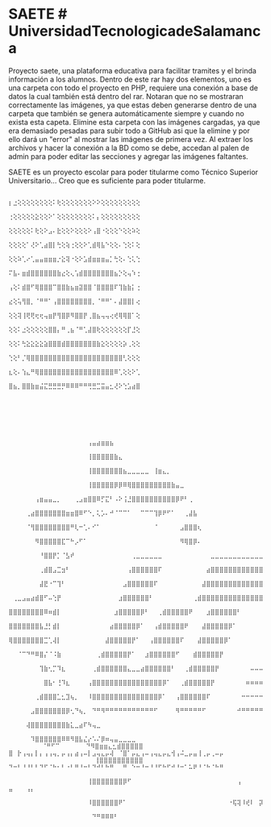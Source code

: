 # SAETE # UniversidadTecnologicadeSalamanca
Proyecto saete, una plataforma educativa para facilitar tramites y el brinda información a los alumnos. 
Dentro de este rar hay dos elementos, uno es una carpeta con todo el proyecto en PHP, requiere una conexión a base de datos la cual también está dentro del rar. 
Notaran que no se mostraran correctamente las imágenes, ya que estas deben generarse dentro de una carpeta que también se genera automáticamente siempre y cuando no exista esta capeta. Elimine esta carpeta con las imágenes cargadas, ya que era demasiado pesadas para subir todo a GitHub asi que la elimine y por ello dará un "error" al mostrar las imágenes de primera vez. 
Al extraer los archivos y hacer la conexión a la BD como se debe, accedan al palen de admin para poder editar las secciones y agregar las imágenes faltantes. 

SAETE es un proyecto escolar para poder titularme como Técnico Superior Universitario... Creo que es suficiente para poder titularme.


                                                          ⡆⣐⢕⢕⢕⢕⢕⢕⢕⢕⠅⢗⢕⢕⢕⢕⢕⢕⢕⠕⠕⢕⢕⢕⢕⢕⢕⢕⢕⢕
                                                          ⢐⢕⢕⢕⢕⢕⣕⢕⢕⠕⠁⢕⢕⢕⢕⢕⢕⢕⢕⠅⡄⢕⢕⢕⢕⢕⢕⢕⢕⢕
                                                          ⢕⢕⢕⢕⢕⠅⢗⢕⠕⣠⠄⣗⢕⢕⠕⢕⢕⢕⠕⢠⣿⠐⢕⢕⢕⠑⢕⢕⠵⢕
                                                          ⢕⢕⢕⢕⠁⢜⠕⢁⣴⣿⡇⢓⢕⢵⢐⢕⢕⠕⢁⣾⢿⣧⠑⢕⢕⠄⢑⢕⠅⢕
                                                          ⢕⢕⠵⢁⠔⢁⣤⣤⣶⣶⣶⡐⣕⢽⠐⢕⠕⣡⣾⣶⣶⣶⣤⡁⢓⢕⠄⢑⢅⢑
                                                          ⠍⣧⠄⣶⣾⣿⣿⣿⣿⣿⣿⣷⣔⢕⢄⢡⣾⣿⣿⣿⣿⣿⣿⣿⣦⡑⢕⢤⠱⢐
                                                          ⢠⢕⠅⣾⣿⠋⢿⣿⣿⣿⠉⣿⣿⣷⣦⣶⣽⣿⣿⠈⣿⣿⣿⣿⠏⢹⣷⣷⡅⢐
                                                          ⣔⢕⢥⢻⣿⡀⠈⠛⠛⠁⢠⣿⣿⣿⣿⣿⣿⣿⣿⡀⠈⠛⠛⠁⠄⣼⣿⣿⡇⢔
                                                          ⢕⢕⢽⢸⢟⢟⢖⢖⢤⣶⡟⢻⣿⡿⠻⣿⣿⡟⢀⣿⣦⢤⢤⢔⢞⢿⢿⣿⠁⢕
                                                          ⢕⢕⠅⣐⢕⢕⢕⢕⢕⣿⣿⡄⠛⢀⣦⠈⠛⢁⣼⣿⢗⢕⢕⢕⢕⢕⢕⡏⣘⢕
                                                          ⢕⢕⠅⢓⣕⣕⣕⣕⣵⣿⣿⣿⣾⣿⣿⣿⣿⣿⣿⣿⣷⣕⢕⢕⢕⢕⡵⢀⢕⢕
                                                          ⢑⢕⠃⡈⢿⣿⣿⣿⣿⣿⣿⣿⣿⣿⣿⣿⣿⣿⣿⣿⣿⣿⣿⣿⣿⣿⢃⢕⢕⢕
                                                          ⣆⢕⠄⢱⣄⠛⢿⣿⣿⣿⣿⣿⣿⣿⣿⣿⣿⣿⣿⣿⣿⣿⣿⣿⠿⢁⢕⢕⠕⢁
                                                          ⣿⣦⡀⣿⣿⣷⣶⣬⣍⣛⣛⣛⡛⠿⠿⠿⠛⠛⢛⣛⣉⣭⣤⣂⢜⠕⢑⣡⣴⣿






      ⠀⠀⠀⠀⠀⠀⠀⠀⠀⠀⠀⠀⠀⠀⠀⠀⠀⠀⢠⣤⣴⣶⣶⣦⠀⠀⠀⠀⠀⠀⠀⠀⠀⠀⠀⠀⠀⠀⠀⠀⠀⠀⠀⠀⠀⠀⠀⠀⠀⠀⠀⠀⠀⠀⠀⠀⠀⠀⠀⠀⠀⠀⠀⠀⠀⠀⠀⠀⠀⠀⠀⠀⠀⠀⠀⠀⠀⠀⠀⠀
      ⠀⠀⠀⠀⠀⠀⠀⠀⠀⠀⠀⠀⠀⠀⠀⠀⠀⠀⢸⣿⣿⣿⣿⣿⣷⣄⠀⠀⠀⠀⠀⠀⠀⠀⠀⠀⠀⠀⠀⠀⠀⠀⠀⠀⠀⠀⠀⠀⠀⠀⠀⠀⠀⠀⠀⠀⠀⠀⠀⠀⠀⠀⠀⠀⠀⠀⠀⠀⠀⠀⠀⠀⠀⠀⠀⠀⠀⠀⠀⠀
      ⠀⠀⠀⠀⠀⠀⠀⠀⠀⠀⠀⠀⠀⠀⠀⠀⠀⠀⢸⣿⣿⣿⣿⣿⣿⣿⣦⣀⣀⣀⣀⣀⠀⢸⣶⣄⡀⠀⠀⠀⠀⠀⠀⠀⠀⠀⠀⠀⠀⠀⠀⠀⠀⠀⠀⠀⠀⠀⠀⠀⠀⠀⠀⠀⠀⠀⠀⠀⠀⠀⠀⠀⠀⠀⠀⠀⠀⠀⠀⠀
      ⠀⠀⠀⠀⠀⠀⠀⠀⠀⠀⠀⠀⠀⠀⠀⠀⠀⠀⢸⣿⣿⣿⣿⣿⡿⡿⠿⢿⣿⣿⣿⣿⣿⣿⣿⣿⣿⣷⣤⣀⠀⠀⠀⠀⠀⠀⠀⠀⠀⠀⠀⠀⠀⠀⠀⠀⠀⠀⠀⠀⠀⠀⠀⠀⠀⠀⠀⠀⠀⠀⠀⠀⠀⠀⠀⠀⠀⠀⠀⠀
      ⠀⠀⠀⠀⠀⠀⢠⣶⣤⣤⣀⡀⠀⠀⠀⢀⣠⣶⣿⣿⠿⡋⣍⠃⠠⠕⢨⣘⣿⣿⣿⣿⣿⣿⣿⣿⣿⣿⡿⠟⠃⢀⠀⠀⠀⠀⠀⠀⠀⠀⠀⠀⠀⠀⠀⠀⠀⠀⠀⠀⠀⠀⠀⠀⠀⠀⠀⠀⠀⠀⠀⠀⠀⠀⠀⠀⠀⠀⠀⠀
      ⠀⠀⠀⠀⢀⣴⣿⣿⣿⣿⣿⣿⣿⣶⣶⣿⠿⠋⠑⡀⢅⡡⠄⠚⠈⠉⠉⠁⠀⠀⠉⠉⠉⢹⡿⠟⠋⠁⠀⠀⢀⣼⣧⠀⠀⠀⠀⠀⠀⠀⠀⠀⠀⠀⠀⠀⠀⠀⠀⠀⠀⠀⠀⠀⠀⠀⠀⠀⠀⠀⠀⠀⠀⠀⠀⠀⠀⠀⠀⠀
      ⠀⠀⠀⠀⠈⢻⣿⣿⣿⣿⣿⣿⣿⣿⠛⢇⠒⢁⠄⠊⠁⠀⠀⠀⠀⠀⠀⠀⠀⠀⠀⠀⠀⠈⠀⠀⠀⠀⠀⣠⣿⣿⣿⢆⠀⠀⠀⠀⠀⠀⠀⠀⠀⠀⠀⠀⠀⠀⠀⠀⠀⠀⠀⠀⠀⠀⠀⠀⠀⠀⠀⠀⠀⠀⠀⠀⠀⠀⠀⠀
      ⠀⠀⠀⠀⠀⠀⠻⣿⣿⣿⣿⣿⣏⠉⠓⡠⠋⠁⠀⠀⠀⠀⠀⠀⠀⠀⠀⠀⠀⠀⠀⠀⠀⠀⠀⠀⠀⠀⠀⠻⢿⣿⡿⠄⠀⠀⠀⠀⠀⠀⠀⠀⠀⠀⠀⠀⠀⠀⠀⠀⠀⠀⠀⠀⠀⠀⠀⠀⠀⠀⠀⠀⠀⠀⠀⠀⠀⠀⠀⠀
      ⠀⠀⠀⠀⠀⠀⠀⠘⣿⣿⡟⡁⠈⣣⠞⠀⠀⠀⠀⠀⠀⠀⠀⠀⠀⠀⠀⠀⢀⣀⣀⣀⣀⣀⣀⠀⠀⠀⠀⠀⠀⠀⠀⠀⠀⠀⣀⣀⣀⣀⣀⣀⣀⣀⣀⣀⣀⣀⣀⣀⣀⣀⣀⠀⠀⠀⠀⠀⠀⣀⣀⣀⣀⣀⠀⠀⠀⠀⠀⠀
      ⠀⠀⠀⠀⠀⠀⠀⢀⣾⣿⣠⣉⣲⠃⠀⠀⠀⠀⠀⠀⠀⠀⠀⠀⠀⠀⠀⢠⣿⣿⣿⣿⣿⣿⠏⠀⠀⠀⠀⠀⠀⠀⠀⠀⠀⣴⣿⣿⣿⣿⣿⣿⣿⣿⣿⣿⣿⣿⣿⣿⣿⣿⠟⠀⠀⣠⣴⣾⣿⣿⣿⣿⣿⣿⣿⣷⣦⣄⠀⠀
      ⠀⠀⠀⠀⠀⠀⠀⣼⣟⠐⠉⢹⠃⠀⠀⠀⠀⠀⠀⠀⠀⠀⠀⠀⠀⠀⣠⣿⣿⣿⣿⣿⣿⠏⠀⠀⠀⠀⠀⠀⠀⠀⠀⠀⣼⣿⣿⣿⣿⣿⣿⣿⣿⣿⣿⣿⣿⣿⣿⣿⣿⠏⠀⠀⣼⣿⣿⣿⡿⠛⠛⠛⠛⠻⢿⣿⣿⣿⣷⡀
      ⠀⢀⣀⣠⣤⣴⣾⣿⠋⠤⢑⡟⠀⠀⠀⠀⠀⠀⠀⠀⠀⠀⠀⠀⠀⣰⣿⣿⣿⣿⣿⣿⠃⠀⠀⠀⠀⠀⠀⠀⠀⠀⢀⣾⣿⣿⣿⣿⣿⣿⣿⣿⣿⣿⣿⣿⣿⣿⣿⣿⠋⠀⠀⢸⣿⣿⣿⣿⠀⠀⠀⠀⠀⠀⠀⢻⣿⣿⣿⣧
      ⣿⣿⣿⣿⣿⣿⣿⣿⠿⠶⣾⡇⠀⠀⠀⠀⠀⠀⠀⠀⠀⠀⠀⠀⣰⣿⣿⣿⣿⣿⡿⠃⠀⠀⢀⣾⣿⣿⣿⣿⣿⠟⠀⠀⠀⣰⣿⣿⣿⣿⣿⣿⠃⠀⠀⠀⠀⠀⠀⠀⠀⠀⠀⠸⣿⣿⣿⣿⣦⣄⡀⠀⠀⠀⠀⠀⠀⠀⠀⠀
      ⣿⣿⣿⣿⣿⣿⣿⣧⣘⡃⣾⡇⠀⠀⠀⠀⠀⠀⠀⠀⠀⠀⠀⣴⣿⣿⣿⣿⣿⡿⠁⠀⠀⢠⣾⣿⣿⣿⣿⣿⠟⠀⠀⠀⣼⣿⣿⣿⣿⣿⡿⠁⠀⠀⠀⠀⠀⠀⠀⠀⠀⠀⠀⠀⠙⢿⣿⣿⣿⣿⣿⣷⣦⣤⣀⠀⠀⠀⠀⠀
      ⢿⣿⣿⣿⣿⣿⣿⣿⣉⢁⢼⡇⠀⠀⠀⠀⠀⠀⠀⠀⠀⠀⣼⣿⣿⣿⣿⣿⡟⠁⠀⠀⢠⣿⣿⣿⣿⣿⣿⠏⠀⠀⠀⣼⣿⣿⣿⣿⣿⡿⠁⠀⠀⠀⠀⠀⠀⠀⠀⠀⠀⠀⠀⠀⠀⠀⠉⠛⠿⣿⣿⣿⣿⣿⣿⣷⣦⡀⠀⠀
      ⠀⠀⠈⠉⠙⠛⠿⣿⡌⠈⠨⣷⠀⠀⠀⠀⠀⠀⠀⠀⢀⣾⣿⣿⣿⣿⣿⡟⠁⠀⠀⣰⣿⣿⣿⣿⣿⣿⠋⠀⠀⠀⣾⣿⣿⣿⣿⣿⡟⠀⠀⠀⠀⠀⠀⠀⠀⠀⠀⠀⠀⠀⠀⠀⠀⠀⠀⠀⠀⠀⠈⠙⠻⢿⣿⣿⣿⣿⡄⠀
      ⠀⠀⠀⠀⠀⠀⠀⢹⣷⢂⡉⠹⣆⠀⠀⠀⠀⠀⠀⢀⣾⣿⣿⣿⣿⣿⣿⣄⣀⣀⣴⣿⣿⣿⣿⣿⣿⠃⠀⠀⢀⣾⣿⣿⣿⣿⣿⡟⠀⠀⠀⠀⠀⠀⠀⠤⠤⠤⠤⠄⠀⣛⣛⣛⣛⠀⠀⠀⠀⠀⠀⠀⠀⠈⣿⣿⣿⣿⡇⠀
      ⠀⠀⠀⠀⠀⠀⠀⠀⣿⣧⠂⢘⠹⣆⠀⠀⠀⠀⢠⣿⣿⣿⣿⣿⣿⣿⣿⣿⣿⣿⣿⣿⣿⣿⣿⡿⠁⠀⠀⢀⣾⣿⣿⣿⣿⣿⡟⠀⠀⠀⠀⠀⠀⠀⠶⠶⠶⠶⠶⠦⠀⢉⣉⣉⣉⣁⣀⣀⠀⠀⠀⣀⣠⣼⣿⣿⣿⡿⠀⠀
      ⠀⠀⠀⠀⠀⠀⢀⣾⣿⣿⣿⣁⣂⣹⢦⡀⠀⠀⠸⣿⣿⣿⣿⣿⣿⣿⣿⣿⣿⣿⣿⣿⣿⣿⡿⠁⠀⠀⢠⣿⣿⣿⣿⣿⣿⠏⠀⠀⠀⠀⠀⠀⠀⠒⠒⠒⠒⠒⠒⠒⠒⠀⠩⣭⣭⣭⣭⣭⣭⣭⣭⣭⣭⣭⣭⡭⠉⠀⠀⠀
      ⠀⠀⠀⠀⠀⣠⣿⣿⣿⣿⣿⣿⣿⡿⢂⠙⢦⡀⠀⠙⠛⠻⠛⠛⠛⠛⠛⠛⠛⠛⠛⠛⠛⠋⠀⠀⠀⠀⠻⠛⠛⠛⠛⠛⠋⠀⠀⠀⠀⠀⠀⠀⠚⠛⠛⠛⠛⠛⠛⠛⠛⠛⠒⠀⠀⠀⠀⠠⠤⠤⠤⠄⠀⠀⠀⠀⠀⠀⠀⠀
      ⠀⠀⠀⠀⢼⣿⣿⣿⣿⣿⣿⣿⣿⣷⣅⣀⣴⠏⠳⢤⣀⠀⠀⠀⠀⠀⠀⠀⠀⠀⠀⠀⠀⠀⠀⠀⠀⠀⠀⠀⠀⠀⠀⠀⠀⠀⠀⠀⠀⠀⠀⠀⠀⠀⠀⠀⠀⠀⠀⠀⠀⠀⠀⠀⠀⠀⠀⠀⠀⠀⠀⠀⠀⠀⠀⠀⠀⠀⠀⠀
      ⠀⠀⠀⠀⠀⠹⣿⣿⣿⣿⣿⣿⠿⠿⠻⣿⣧⣌⡔⠡⠌⡿⠶⢤⣤⣀⣀⣀⣀⠀⠀⠀⠀⠀⠀⠀⠀⠀⠀⠀⠀⠀⠀⠀⠀⠀⠀⠀⠀⠀⠀⠀⠀⠀⠀⠀⠀⠀⠀⠀⠀⠀⠀⠀⠀⠀⠀⠀⠀⠀⠀⠀⠀⠀⠀⠀⠀⠀⠀⠀
      ⠀⠀⠀⠀⠀⠀⠈⠛⠋⠉⠀⠀⠀⠀⠀⠀⠙⠻⣿⣶⣶⣄⣂⣾⣿⣿⣿⣿⣿ ⣿⠀⡗⢠⢤⡄⡇⡄⢠⢠⢤⡀⡤⢠⡄⣴⢠⠤⡇⣠⢤⣄⡤⢼⠀⠈⣿⠁⡤⣄⢠⠤⢠⢤⣄⡤⣄⢺⢠⠬⣀⡤⣤⢸⢀⡤⢀⠤⡤⠀
      ⠀⠀⠀⠀⠀⠀⠀⠀⠀⠀⠀⠀⠀⠀⠀⠀⠀⠀⢸⣿⣿⣿⣿⣿⣿⣿⣿⣿⣿⠀ ⠙⠒⠃⠘⠘⠃⠃⠙⠋⠈⠓⠂⠃⠐⠃⠛⠘⠒⠃⠙⠚⠃⠓⠛⠀⠀⠛⠀⠑⠒⠘⠒⠘⠘⠋⠓⠋⠚⠘⠒⠁⠥⠟⠘⠈⠓⠈⠓⠛⠀
      ⠀⠀⠀⠀⠀⠀⠀⠀⠀⠀⠀⠀⠀⠀⠀⠀⠀⠀⢸⣿⣿⣿⣿⣿⣿⣿⡿⠋⠀⠀⠀⠀⠀⠀⠀⠀⠀⠀⠀⠀⠀⠀⠀⠀⠀⠀⠀⠀⠀⠀⠀⠀⢠⠀⠀⠀⠀ ⣤⠀⠀⠀⢠⡄⠀⠀⠀⠀⠀⠀⠀⠀⠀⠀⠀⠀⠀⠀⠀⠀⠀
      ⠀⠀⠀⠀⠀⠀⠀⠀⠀⠀⠀⠀⠀⠀⠀⠀⠀⠀⠸⣿⣿⣿⣿⣿⣿⠟⠁⠀⠀⠀⠀⠀⠀⠀⠀⠀⠀⠀⠀⠀⠀⠀⠀⠀⠀⠀⠀⠀⠀⠀⠐⢯⢽⠸⢞⠇⠀⡽⠆⢯⠽⠸⠗⠯⢽⢸⠉⠏⠿⠸⡭⡇⠿⠹⠰⢯⠸⡭⠯⠀
      ⠀⠀⠀⠀⠀⠀⠀⠀⠀⠀⠀⠀⠀⠀⠀⠀⠀⠀⠀⠙⠛⠿⠿⠿⠃⠀⠀⠀⠀⠀⠀⠀⠀⠀⠀⠀⠀⠀⠀⠀⠀⠀⠀⠀⠀⠀⠀⠀⠀⠀⠀⠀⠀⠀⠀⠀⠀⠀⠀⠀⠀⠀⠀⠀⠀⠀⠀⠀⠀⠀⠀⠀⠀⠀⠀⠀⠀⠀⠀⠀

